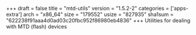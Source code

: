 +++
draft = false
title = "mtd-utils"
version = "1.5.2-2"
categories = ['apps-extra']
arch = "x86_64"
size = "179552"
usize = "827935"
sha1sum = "622238f91aaa4d0ad03c20fbc952f86980eb4836"
+++
Utilities for dealing with MTD (flash) devices